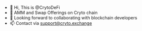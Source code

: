 - 👋 Hi, This is @CrytoDeFi
- 👀 AMM and Swap Offerings on Cryto chain
- 💞️ Looking forward to collaborating with blockchain developers
- 📫 Contact via support@cryto.exchange
